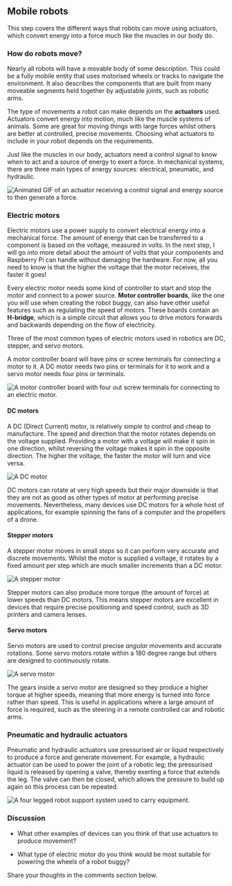 [comment]: # (
Is this step open? Y/N
If so, short description of this step:
Related links:
Related files:
)

[comment]: # (
Should voltage, current etc. be discussed here or in the GPIO step or both?
Is it necessary to go into more detail about pneumatic and hydraulic systems?
)

## Mobile robots

This step covers the different ways that robots can move using actuators, which convert energy into a force much like the muscles in our body do.

### How do robots move?

Nearly all robots will have a movable body of some description. This could be a fully mobile entity that uses motorised wheels or tracks to navigate the environment. It also describes the components that are built from many moveable segments held together by adjustable joints, such as robotic arms. 

<!-- Microcontroller / Raspberry Pi -->

The type of movements a robot can make depends on the **actuators** used. Actuators convert energy into motion, much like the muscle systems of animals. Some are great for moving things with large forces whilst others are better at controlled, precise movements. Choosing what actuators to include in your robot depends on the requirements.

Just like the muscles in our body, actuators need a control signal to know when to act and a source of energy to exert a force. In mechanical systems, there are three main types of energy sources: electrical, pneumatic, and hydraulic. 

![Animated GIF of an actuator receiving a control signal and energy source to then generate a force.](images/1_9-actuator-diagram.jpeg)

### Electric motors

Electric motors use a power supply to convert electrical energy into a mechanical force. The amount of energy that can be transferred to a component is based on the voltage, measured in volts. In the next step, I will go into more detail about the amount of volts that your components and Raspberry Pi can handle without damaging the hardware. For now, all you need to know is that the higher the voltage that the motor receives, the faster it goes!

Every electric motor needs some kind of controller to start and stop the motor and connect to a power source. **Motor controller boards**, like the one you will use when creating the robot buggy, can also have other useful features such as regulating the speed of motors. These boards contain an **H-bridge**, which is a simple circuit that allows you to drive motors forwards and backwards depending on the flow of electricity.

Three of the most common types of electric motors used in robotics are DC, stepper, and servo motors. 

<!-- Check correctness. Move to the end or next step. -->
A motor controller board will have pins or screw terminals for connecting a motor to it. A DC motor needs two pins or terminals for it to work and a servo motor needs four pins or terminals.

![A motor controller board with four out screw terminals for connecting to an electric motor.](images/1_9-motor-controller-board.jpg)

#### DC motors

A DC (Direct Current) motor, is relatively simple to control and cheap to manufacture. The speed and direction that the motor rotates depends on the voltage supplied. Providing a motor with a voltage will make it spin in one direction, whilst reversing the voltage makes it spin in the opposite direction. The higher the voltage, the faster the motor will turn and vice versa. 

![A DC motor](images/1_9-DC-motor.jpg)

DC motors can rotate at very high speeds but their major downside is that they are not as good as other types of motor at performing precise movements. Nevertheless, many devices use DC motors for a whole host of applications, for example spinning the fans of a computer and the propellers of a drone. 

#### Stepper motors

A stepper motor moves in small *steps* so it can perform very accurate and discrete movements. Whilst the motor is supplied a voltage, it rotates by a fixed amount per step which are much smaller increments than a DC motor. 

![A stepper motor](images/1_9-stepper-motor.jpg)

Stepper motors can also produce more torque (the amount of force) at lower speeds than DC motors. This means stepper motors are excellent in devices that require precise positioning and speed control, such as 3D printers and camera lenses.

#### Servo motors

Servo motors are used to control precise *angular* movements and accurate rotations. Some servo motors rotate within a 180 degree range but others are designed to continuously rotate. 

![A servo motor](images/1_9-servo-motor.jpg)

The gears inside a servo motor are designed so they produce a higher torque at higher speeds, meaning that more energy is turned into force rather than speed. This is useful in applications where a large amount of force is required, such as the steering in a remote controlled car and robotic arms. 

### Pneumatic and hydraulic actuators

Pneumatic and hydraulic actuators use pressurised air or liquid respectively to produce a force and generate movement. For example, a hydraulic actuator can be used to power the joint of a robotic leg; the pressurised liquid is released by opening a valve, thereby exerting a force that extends the leg. The valve can then be closed, which allows the pressure to build up again so this process can be repeated.

![A four legged robot support system used to carry equipment.](images/1_9-four-legged-robot.jpg)

### Discussion

+ What other examples of devices can you think of that use actuators to produce movement?

+ What type of electric motor do you think would be most suitable for powering the wheels of a robot buggy?

Share your thoughts in the comments section below.